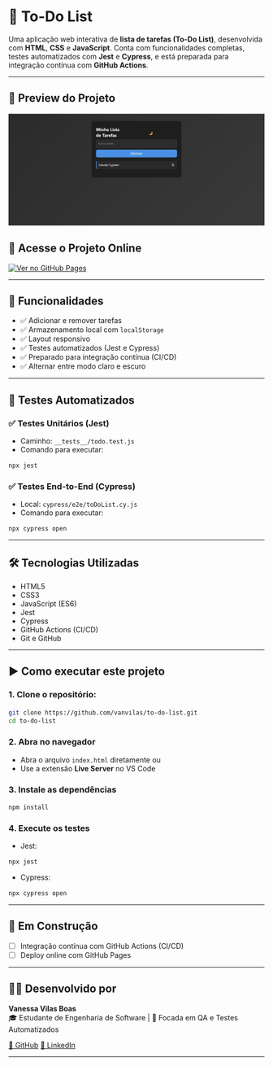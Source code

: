 # 📝 To-Do List

Uma aplicação web interativa de **lista de tarefas (To-Do List)**, desenvolvida com **HTML**, **CSS** e **JavaScript**. Conta com funcionalidades completas, testes automatizados com **Jest** e **Cypress**, e está preparada para integração contínua com **GitHub Actions**.

---

## 📸 Preview do Projeto

![Preview do Projeto](./assets/preview.png)

## 🔗 Acesse o Projeto Online

[![Ver no GitHub Pages](https://img.shields.io/badge/🔗%20Ver%20Projeto%20Online-222?style=for-the-badge&logo=github&logoColor=white)](https://vanvilas.github.io/to-do-list/)

---

## 🚀 Funcionalidades

- ✅ Adicionar e remover tarefas  
- ✅ Armazenamento local com `localStorage`   
- ✅ Layout responsivo  
- ✅ Testes automatizados (Jest e Cypress)  
- ✅ Preparado para integração contínua (CI/CD) 
- ✅ Alternar entre modo claro e escuro 

---

## 🧪 Testes Automatizados

### ✅ Testes Unitários (Jest)
- Caminho: `__tests__/todo.test.js`
- Comando para executar:
```bash
npx jest
```

### ✅ Testes End-to-End (Cypress)
- Local: `cypress/e2e/toDoList.cy.js`
- Comando para executar: 
```bash 
npx cypress open
```

---

## 🛠 Tecnologias Utilizadas

- HTML5
- CSS3
- JavaScript (ES6)
- Jest 
- Cypress 
- GitHub Actions (CI/CD)
- Git e GitHub

---

## ▶️ Como executar este projeto

### 1. Clone o repositório:
```bash
git clone https://github.com/vanvilas/to-do-list.git
cd to-do-list
```
### 2. Abra no navegador
- Abra o arquivo ```index.html``` diretamente ou 
- Use a extensão **Live Server** no VS Code

### 3. Instale as dependências
```bash
npm install
```
### 4. Execute os testes
- Jest: 
```bash
npx jest
```
- Cypress:
```bash 
npx cypress open
```

---

## 🚧 Em Construção

- [ ] Integração contínua com GitHub Actions (CI/CD)
- [ ] Deploy online com GitHub Pages

---

## 👩‍💻 Desenvolvido por

**Vanessa Vilas Boas**  
🎓 Estudante de Engenharia de Software | 💼 Focada em QA e Testes Automatizados

[🔗 GitHub](https://github.com/vanvilas)
[🔗 LinkedIn](linkedin.com/in/vanessa-vilas-boas/)

---
